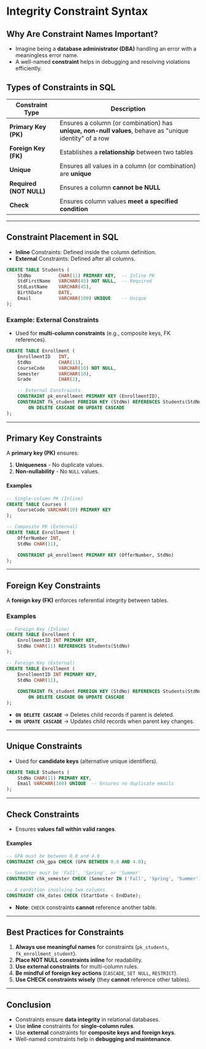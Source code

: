 # Integrity Constraint Syntax

## **Why Are Constraint Names Important?**
- Imagine being a **database administrator (DBA)** handling an error with a meaningless error name.
- A well-named **constraint** helps in debugging and resolving violations efficiently.


## **Types of Constraints in SQL**
| Constraint Type | Description |
|---------------|-------------|
| **Primary Key (PK)** | Ensures a column (or combination) has **unique, non-null values**, behave as "unique identity" of a row |
| **Foreign Key (FK)** | Establishes a **relationship** between two tables |
| **Unique** | Ensures all values in a column (or combination) are **unique** |
| **Required (NOT NULL)** | Ensures a column **cannot be NULL** |
| **Check** | Ensures column values **meet a specified condition** |

---

## **Constraint Placement in SQL**
- **Inline** Constraints: Defined inside the column definition.
- **External** Constraints: Defined after all columns.

```sql
CREATE TABLE Students (
    StdNo          CHAR(11) PRIMARY KEY,  -- Inline PK
    StdFirstName   VARCHAR(45) NOT NULL,  -- Required
    StdLastName    VARCHAR(45),
    BirthDate      DATE,
    Email          VARCHAR(100) UNIQUE    -- Unique
);
```

### **Example: External Constraints**
- Used for **multi-column constraints** (e.g., composite keys, FK references).

```sql
CREATE TABLE Enrollment (
    EnrollmentID   INT,
    StdNo          CHAR(11),
    CourseCode     VARCHAR(10) NOT NULL,
    Semester       VARCHAR(10),
    Grade          CHAR(2),

    -- External Constraints
    CONSTRAINT pk_enrollment PRIMARY KEY (EnrollmentID),
    CONSTRAINT fk_student FOREIGN KEY (StdNo) REFERENCES Students(StdNo) 
        ON DELETE CASCADE ON UPDATE CASCADE
);
```

---

## **Primary Key Constraints**
A **primary key (PK)** ensures:
1. **Uniqueness** - No duplicate values.
2. **Non-nullability** - No `NULL` values.

#### **Examples**
```sql
-- Single-column PK (Inline)
CREATE TABLE Courses (
    CourseCode VARCHAR(10) PRIMARY KEY
);
```

```sql
-- Composite PK (External)
CREATE TABLE Enrollment (
    OfferNumber INT,
    StdNo CHAR(11),

    CONSTRAINT pk_enrollment PRIMARY KEY (OfferNumber, StdNo)
);
```

---

## **Foreign Key Constraints**
A **foreign key (FK)** enforces referential integrity between tables.

### **Examples**
```sql
-- Foreign Key (Inline)
CREATE TABLE Enrollment (
    EnrollmentID INT PRIMARY KEY,
    StdNo CHAR(11) REFERENCES Students(StdNo)
);
```

```sql
-- Foreign Key (External)
CREATE TABLE Enrollment (
    EnrollmentID INT PRIMARY KEY,
    StdNo CHAR(11),
    
    CONSTRAINT fk_student FOREIGN KEY (StdNo) REFERENCES Students(StdNo)
        ON DELETE CASCADE ON UPDATE CASCADE
);
```
- **`ON DELETE CASCADE`** → Deletes child records if parent is deleted.
- **`ON UPDATE CASCADE`** → Updates child records when parent key changes.

---

## **Unique Constraints**
- Used for **candidate keys** (alternative unique identifiers).

```sql
CREATE TABLE Students (
    StdNo CHAR(11) PRIMARY KEY,
    Email VARCHAR(100) UNIQUE  -- Ensures no duplicate emails
);
```

---

## **Check Constraints**
- Ensures **values fall within valid ranges**.

#### **Examples**
```sql
-- GPA must be between 0.0 and 4.0
CONSTRAINT chk_gpa CHECK (GPA BETWEEN 0.0 AND 4.0);

-- Semester must be 'Fall', 'Spring', or 'Summer'
CONSTRAINT chk_semester CHECK (Semester IN ('Fall', 'Spring', 'Summer'));

-- A condition involving two columns
CONSTRAINT chk_dates CHECK (StartDate < EndDate);
```
- **Note**: `CHECK` constraints **cannot** reference another table.

---

## **Best Practices for Constraints**
1. **Always use meaningful names** for constraints (`pk_students`, `fk_enrollment_student`).
2. **Place NOT NULL constraints inline** for readability.
3. **Use external constraints** for multi-column rules.
4. **Be mindful of foreign key actions** (`CASCADE`, `SET NULL`, `RESTRICT`).
5. **Use CHECK constraints wisely** (they **cannot** reference other tables).

---

## **Conclusion**
- Constraints ensure **data integrity** in relational databases.
- Use **inline** constraints for **single-column rules**.
- Use **external** constraints for **composite keys and foreign keys**.
- Well-named constraints help in **debugging and maintenance**.
